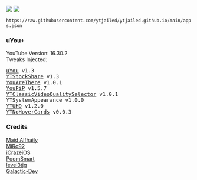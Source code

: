 <a href="altstore://source?URL=https://raw.githubusercontent.com/ytjailed/ytjailed.github.io/main/apps.json"><img src="https://img.shields.io/badge/AltStore-Add%20This%20Source-brightgreen?style=for-the-badge"></a>
<a href="https://altsource.by.lao.sb/browse/?source=https%3A%2F%2Fraw.githubusercontent.com%2Fytjailed%2Fytjailed.github.io%2Fmain%2Fapps.json"><img src="https://img.shields.io/badge/AltStore-Browse-blue?style=for-the-badge"></a>

`https://raw.githubusercontent.com/ytjailed/ytjailed.github.io/main/apps.json`

### uYou+
YouTube Version: 16.30.2<br/>
Tweaks Injected:
<pre>
<a href="https://miro92.com/repo/depictions/?p=com.miro.uyou" title="MiRo92's Repo">uYou</a> v1.3
<a href="https://github.com/iCrazeiOS/YTStockShare" title="iCrazeiOS' GitHub">YTStockShare</a> v1.3
<a href="https://github.com/PoomSmart/YouAreThere" title="PoomSmart's GitHub">YouAreThere</a> v1.0.1
<a href="https://github.com/PoomSmart/YouPiP" title="PoomSmart's GitHub">YouPiP</a> v1.5.7
<a href="https://github.com/PoomSmart/YTClassicVideoQualitySelector" title="PoomSmart's GitHub">YTClassicVideoQualitySelector</a> v1.0.1
YTSystemAppearance v1.0.0
<a href="https://github.com/PoomSmart/YTUHD" title="PoomSmart's GitHub">YTUHD</a> v1.2.0
<a href="https://github.com/level3tjg/YTNoHoverCards" title="level3tjg's GitHub">YTNoHoverCards</a> v0.0.3
</pre>

### Credits
[Majd Alfhaily](https://github.com/majd)<br/>
[MiRo92](https://github.com/MiRO92)<br/>
[iCrazeiOS](https://github.com/iCrazeiOS)<br/>
[PoomSmart](https://github.com/PoomSmart)<br/>
[level3tjg](https://github.com/level3tjg)<br/>
[Galactic-Dev](https://github.com/Galactic-Dev)
